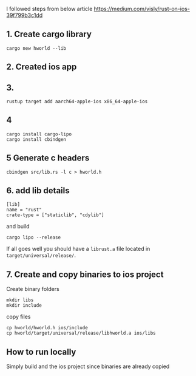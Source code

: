 I followed steps from below article
https://medium.com/visly/rust-on-ios-39f799b3c1dd

## 1. Create cargo library
```
cargo new hworld --lib
```

## 2. Created ios app

## 3.
```
rustup target add aarch64-apple-ios x86_64-apple-ios

```

## 4
```
cargo install cargo-lipo
cargo install cbindgen
```

## 5 Generate c headers
```
cbindgen src/lib.rs -l c > hworld.h
```

## 6. add lib details
```
[lib]
name = "rust"
crate-type = ["staticlib", "cdylib"]
```

and build 

```
cargo lipo --release
```

If all goes well you should have a `librust.a` file located in `target/universal/release/`.


## 7. Create and copy binaries to ios project
Create binary folders 
```
mkdir libs
mkdir include
```

copy files
```
cp hworld/hworld.h ios/include
cp hworld/target/universal/release/libhworld.a ios/libs
```


## How to run locally
Simply build and the ios project since binaries are already copied